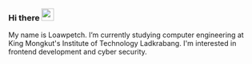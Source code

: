 ### Hi there <a><img src="https://media.giphy.com/media/hvRJCLFzcasrR4ia7z/giphy.gif" width="25px"></a>
My name is Loawpetch. I’m currently studying computer engineering at King Mongkut's Institute of Technology Ladkrabang. I'm interested in frontend development and cyber security.
<!--
**Laowpetch/Laowpetch** is a ✨ _special_ ✨ repository because its `README.md` (this file) appears on your GitHub profile.

Here are some ideas to get you started:

- 🔭 I’m currently working on ...
- 🌱 I’m currently learning ...
- 👯 I’m looking to collaborate on ...
- 🤔 I’m looking for help with ...
- 💬 Ask me about ...
- 📫 How to reach me: ...
- 😄 Pronouns: ...
- ⚡ Fun fact: ...
-->
